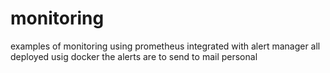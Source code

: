 # monitoring
examples of monitoring using prometheus integrated with alert manager
all deployed usig docker
the alerts are to send to mail personal
